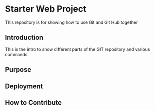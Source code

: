 # Starter Web Project

This repository is for showing how to use Git and Git Hub together
## Introduction

This is the intro to show different parts of the GIT repository and various commands.
## Purpose

## Deployment

## How to Contribute


